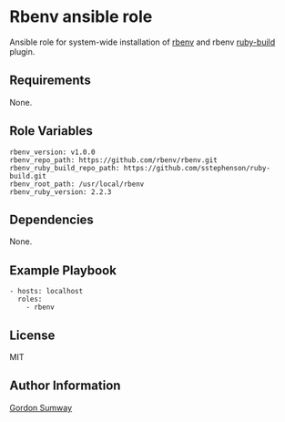 Rbenv ansible role
=========

Ansible role for system-wide installation of [rbenv](https://github.com/rbenv/rbenv) and rbenv [ruby-build](https://github.com/rbenv/ruby-build) plugin.

Requirements
------------

None.

Role Variables
--------------

	rbenv_version: v1.0.0
	rbenv_repo_path: https://github.com/rbenv/rbenv.git
	rbenv_ruby_build_repo_path: https://github.com/sstephenson/ruby-build.git
	rbenv_root_path: /usr/local/rbenv
	rbenv_ruby_version: 2.2.3

Dependencies
------------

None.

Example Playbook
----------------

    - hosts: localhost
  	  roles:
    	- rbenv

License
-------

MIT

Author Information
------------------

[Gordon Sumway](https://github.com/spitfast/)
